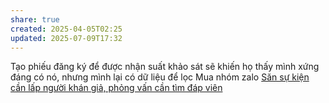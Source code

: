 ```yaml
---
share: true
created: 2025-04-05T02:25
updated: 2025-07-09T17:32
---
```


Tạo phiếu đăng ký để được nhận suất khảo sát sẽ khiến họ thấy mình xứng đáng có nó, nhưng mình lại có dữ liệu để lọc
Mua nhóm zalo
[Săn sự kiện cần lấp người khán giả, phỏng vấn cần tìm đáp viên](../../../../../../../%F0%9F%93%9CT%C3%A0i%20nguy%C3%AAn/%C3%9D%20t%C6%B0%E1%BB%9Fng%20ki%E1%BA%BFm%20ti%E1%BB%81n/%C3%9D%20t%C6%B0%E1%BB%9Fng/C%C3%B4ng%20vi%E1%BB%87c%20th%E1%BB%9Di%20v%E1%BB%A5,%20c%E1%BB%99ng%20t%C3%A1c%20vi%C3%AAn/T%C3%ACm%20ng%C6%B0%E1%BB%9Di/S%C4%83n%20s%E1%BB%B1%20ki%E1%BB%87n%20c%E1%BA%A7n%20l%E1%BA%A5p%20ng%C6%B0%E1%BB%9Di%20kh%C3%A1n%20gi%E1%BA%A3,%20ph%E1%BB%8Fng%20v%E1%BA%A5n%20c%E1%BA%A7n%20t%C3%ACm%20%C4%91%C3%A1p%20vi%C3%AAn.md)
